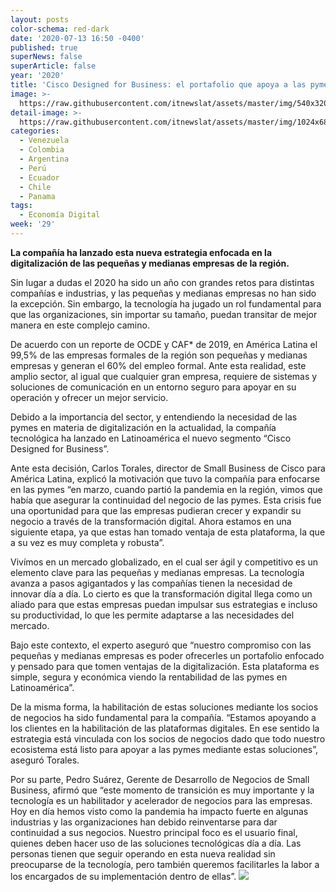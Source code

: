 ```yaml
---
layout: posts
color-schema: red-dark
date: '2020-07-13 16:50 -0400'
published: true
superNews: false
superArticle: false
year: '2020'
title: 'Cisco Designed for Business: el portafolio que apoya a las pymes en Latam'
image: >-
  https://raw.githubusercontent.com/itnewslat/assets/master/img/540x320/Cisco-designed-p.jpg
detail-image: >-
  https://raw.githubusercontent.com/itnewslat/assets/master/img/1024x680/Cisco-designed-g.jpg
categories:
  - Venezuela
  - Colombia
  - Argentina
  - Perú
  - Ecuador
  - Chile
  - Panama
tags:
  - Economía Digital
week: '29'
---
```

**La compañía ha lanzado esta nueva estrategia enfocada en la digitalización de las pequeñas y medianas empresas de la región.**

Sin lugar a dudas el 2020 ha sido un año con grandes retos para distintas compañías e industrias, y las pequeñas y medianas empresas no han sido la excepción. Sin embargo, la tecnología ha jugado un rol fundamental para que las organizaciones, sin importar su tamaño, puedan transitar de mejor manera en este complejo camino.

De acuerdo con un reporte de OCDE y CAF* de 2019, en América Latina el 99,5% de las empresas formales de la región son pequeñas y medianas empresas y generan el 60% del empleo formal. Ante esta realidad, este amplio sector, al igual que cualquier gran empresa, requiere de sistemas y soluciones de comunicación en un entorno seguro para apoyar en su operación y ofrecer un mejor servicio.

Debido a la importancia del sector, y entendiendo la necesidad de las pymes en materia de digitalización en la actualidad, la compañía tecnológica ha lanzado en Latinoamérica el nuevo segmento “Cisco Designed for Business”.

Ante esta decisión, Carlos Torales, director de Small Business de Cisco para América Latina, explicó la motivación que tuvo la compañía para enfocarse en las pymes “en marzo, cuando partió la pandemia en la región, vimos que había que asegurar la continuidad del negocio de las pymes. Esta crisis fue una oportunidad para que las empresas pudieran crecer y expandir su negocio a través de la transformación digital. Ahora estamos en una siguiente etapa, ya que estas han tomado ventaja de esta plataforma, la que a su vez es muy completa y robusta”. 

Vivímos en un mercado globalizado, en el cual ser ágil y competitivo es un elemento clave para las pequeñas y medianas empresas. La tecnología avanza a pasos agigantados y las compañías tienen la necesidad de innovar día a día. Lo cierto es que la transformación digital llega como un aliado para que estas empresas puedan impulsar sus estrategias e incluso su productividad, lo que les permite adaptarse a las necesidades del mercado.

Bajo este contexto, el experto aseguró que “nuestro compromiso con las pequeñas y medianas empresas es poder ofrecerles un portafolio enfocado y pensado para que tomen ventajas de la digitalización. Esta plataforma es simple, segura y económica viendo la rentabilidad de las pymes en Latinoamérica”. 

De la misma forma, la habilitación de estas soluciones mediante los socios de negocios ha sido fundamental para la compañía. “Estamos apoyando a los clientes en la habilitación de las plataformas digitales. En ese sentido la estrategia está vinculada con los socios de negocios dado que todo nuestro ecosistema está listo para apoyar a las pymes mediante estas soluciones”, aseguró Torales.

Por su parte, Pedro Suárez, Gerente de Desarrollo de Negocios de Small Business, afirmó que “este momento de transición es muy importante y la tecnología es un habilitador y acelerador de negocios para las empresas. Hoy en día hemos visto como la pandemia ha impacto fuerte en algunas industrias y las organizaciones han debido reinventarse para dar continuidad a sus negocios. Nuestro principal foco es el usuario final, quienes deben hacer uso de las soluciones tecnológicas día a día. Las personas tienen que seguir operando en esta nueva realidad sin preocuparse de la tecnología, pero también queremos facilitarles la labor a los encargados de su implementación dentro de ellas”.
<img src="https://tracker.metricool.com/c3po.jpg?hash=56f88a41e39ab42c063cc51676587a04"/>